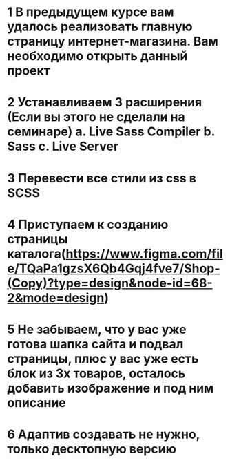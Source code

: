 
   # 1  В предыдущем курсе вам удалось реализовать главную страницу интернет-магазина. Вам необходимо открыть данный проект
   # 2 Устанавливаем 3 расширения (Если вы этого не сделали на семинаре) a. Live Sass Compiler b. Sass c. Live Server
   # 3 Перевести все стили из css в SCSS
   # 4  Приступаем к созданию страницы каталога(https://www.figma.com/file/TQaPa1gzsX6Qb4Gqj4fve7/Shop-(Copy)?type=design&node-id=68-2&mode=design)
   # 5 Не забываем, что у вас уже готова шапка сайта и подвал страницы, плюс у вас уже есть блок из 3х товаров, осталось добавить изображение и под ним описание
   # 6 Адаптив создавать не нужно, только десктопную версию

